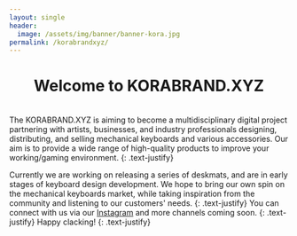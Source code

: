 ```yaml
---
layout: single
header:
  image: /assets/img/banner/banner-kora.jpg
permalink: /korabrandxyz/
---
```

<h1 style="text-align: center">Welcome to KORABRAND.XYZ</h1>

<br>
The KORABRAND.XYZ is aiming to become a multidisciplinary digital project partnering with artists, businesses, and industry professionals designing, distributing, and selling mechanical keyboards and various accessories. Our aim is to provide a wide range of high-quality products to improve your working/gaming environment.
{: .text-justify}

Currently we are working on releasing a series of deskmats, and are in early stages of keyboard design development. We hope to bring our own spin on the mechanical keyboards market, while taking inspiration from the community and listening to our customers' needs.
{: .text-justify}
You can connect with us via our [Instagram](https://instagram.com/korabrandxyz) and more channels coming soon.
{: .text-justify}
Happy clacking!
{: .text-justify}
